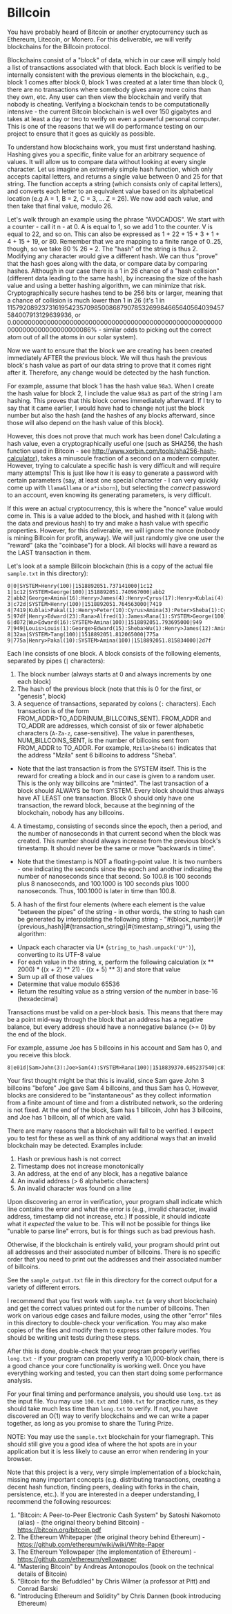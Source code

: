 # Billcoin

You have probably heard of Bitcoin or another cryptocurrency such as Ethereum, Litecoin, or Monero.  For this deliverable, we will verify blockchains for the Billcoin protocol.

Blockchains consist of a "block" of data, which in our case will simply hold a list of transactions associated with that block.  Each block is verified to be internally consistent with the previous elements in the blockchain, e.g., block 1 comes after block 0, block 1 was created at a later time than block 0, there are no transactions where somebody gives away more coins than they own, etc.  Any user can then view the blockchain and verify that nobody is cheating.  Verifying a blockchain tends to be computationally intensive - the current Bitcoin blockchain is well over 150 gigabytes and takes at least a day or two to verify on even a powerful personal computer.  This is one of the reasons that we will do performance testing on our project to ensure that it goes as quickly as possible.

To understand how blockchains work, you must first understand hashing.  Hashing gives you a specific, finite value for an arbitrary sequence of values.  It will allow us to compare data without looking at every single character.  Let us imagine an extremely simple hash function, which only accepts capital letters, and returns a single value between 0 and 25 for that string.  The function accepts a string (which consists only of capital letters), and converts each letter to an equivalent value based on its alphabetical location (e.g A = 1, B = 2, C = 3, ... Z = 26).  We now add each value, and then take that final value, modulo 26.

Let's walk through an example using the phrase "AVOCADOS".  We start with a counter - call it n - at 0.  A is equal to 1, so we add 1 to the counter.  V is equal to 22, and so on.  This can also be expressed as 1 + 22 + 15 + 3 + 1 + 4 + 15 + 19, or 80.  Remember that we are mapping to a finite range of 0..25, though, so we take 80 % 26 = 2.  The "hash" of the string is thus 2.  Modifying any character would give a different hash.  We can thus "prove" that the hash goes along with the data, or compare data by comparing hashes.  Although in our case there is a 1 in 26 chance of a "hash collision" (different data leading to the same hash), by increasing the size of the hash value and using a better hashing algorithm, we can minimize that risk.  Cryptographically secure hashes tend to be 256 bits or larger, meaning that a chance of collision is much lower than 1 in 26 (it's 1 in 115792089237316195423570985008687907853269984665640564039457584007913129639936, or 0.00000000000000000000000000000000000000000000000000000000000000000000000000086% - similar odds to picking out the correct atom out of all the atoms in our solar system).

Now we want to ensure that the block we are creating has been created immediately AFTER the previous block.  We will thus hash the previous block's hash value as part of our data string to prove that it comes right after it.  Therefore, any change would be detected by the hash function.

For example, assume that block 1 has the hash value `98a3`.  When I create the hash value for block 2, I include the value `98a3` as part of the string I am hashing.  This proves that this block comes immediately afterward.  If I try to say that it came earlier, I would have had to change not just the block number but also the hash (and the hashes of any blocks afterward, since those will also depend on the hash value of this block).

However, this does not prove that much work has been done!  Calculating a hash value, even a cryptographically useful one (such as SHA256, the hash function used in Bitcoin - see http://www.xorbin.com/tools/sha256-hash-calculator), takes a minuscule fraction of a second on a modern computer.  However, trying to calculate a specific hash is very difficult and will require many attempts!  This is just like how it is easy to generate a password with certain parameters (say, at least one special character - I can very quickly come up with `llama&llama` or `a*isborn`), but selecting the _correct_ password to an account, even knowing its generating parameters, is very difficult.

If this were an actual cryptocurrency, this is where the "nonce" value would come in.  This is a value added to the block, and hashed with it (along with the data and previous hash) to try and make a hash value with specific properties.  However, for this deliverable, we will ignore the nonce (nobody is mining Billcoin for profit, anyway).  We will just randomly give one user the "reward" (aka the "coinbase") for a block.  All blocks will have a reward as the LAST transaction in them.

Let's look at a sample Billcoin blockchain (this is a copy of the actual file `sample.txt` in this directory):

```
0|0|SYSTEM>Henry(100)|1518892051.737141000|1c12
1|1c12|SYSTEM>George(100)|1518892051.740967000|abb2
2|abb2|George>Amina(16):Henry>James(4):Henry>Cyrus(17):Henry>Kublai(4):George>Rana(1):SYSTEM>Wu(100)|1518892051.753197000|c72d
3|c72d|SYSTEM>Henry(100)|1518892051.764563000|7419
4|7419|Kublai>Pakal(1):Henry>Peter(10):Cyrus>Amina(3):Peter>Sheba(1):Cyrus>Louis(1):Pakal>Kaya(1):Amina>Tang(4):Kaya>Xerxes(1):SYSTEM>Amina(100)|1518892051.768449000|97df
5|97df|Henry>Edward(23):Rana>Alfred(1):James>Rana(1):SYSTEM>George(100)|1518892051.783448000|d072
6|d072|Wu>Edward(16):SYSTEM>Amina(100)|1518892051.793695000|949
7|949|Louis>Louis(1):George>Edward(15):Sheba>Wu(1):Henry>James(12):Amina>Pakal(22):SYSTEM>Kublai(100)|1518892051.799497000|32aa
8|32aa|SYSTEM>Tang(100)|1518892051.812065000|775a
9|775a|Henry>Pakal(10):SYSTEM>Amina(100)|1518892051.815834000|2d7f
```

Each line consists of one block.  A block consists of the following elements, separated by pipes (`|` characters):

1. The block number (always starts at 0 and always increments by one each block)
2. The hash of the previous block (note that this is 0 for the first, or "genesis", block)
3. A sequence of transactions, separated by colons (`:` characters).  Each transaction is of the form FROM_ADDR>TO_ADDR(NUM_BILLCOINS_SENT).  FROM_ADDR and TO_ADDR are addresses, which consist of six or fewer alphabetic characters (`A-Za-z`, case-sensitive).  The value in parentheses, NUM_BILLCOINS_SENT, is the number of billcoins sent from FROM_ADDR to TO_ADDR.  For example, `Mzila>Sheba(6)` indicates that the address "Mzila" sent 6 billcoins to address "Sheba".  
  * Note that the last transaction is from the SYSTEM itself.  This is the reward for creating a block and in our case is given to a random user.  This is the only way billcoins are "minted".  The last transaction of a block should ALWAYS be from SYSTEM.  Every block should thus always have AT LEAST one transaction.  Block 0 should only have one transaction, the reward block, because at the beginning of the blockchain, nobody has any billcoins.
4. A timestamp, consisting of seconds since the epoch, then a period, and the number of nanoseconds in that current second when the block was created.  This number should always increase from the previous block's timestamp.  It should never be the same or move "backwards in time".
  * Note that the timestamp is NOT a floating-point value.  It is two numbers - one indicating the seconds since the epoch and another indicating the number of nanoseconds since that second.  So 100.8 is 100 seconds plus 8 nanoseconds, and 100.1000 is 100 seconds plus 1000 nanoseconds.  Thus, 100.1000 is later in time than 100.8.
5. A hash of the first four elements (where each element is the value "between the pipes" of the string - in other words, the string to hash can be generated by interpolating the following string - "#{block_number}|#{previous_hash}|#{transaction_string}|#{timestamp_string}"), using the algorithm:
  * Unpack each character via U* (`string_to_hash.unpack('U*')`), converting to its UTF-8 value
  * For each value in the string, x, perform the following calculation (x ** 2000) * ((x + 2) ** 21) - ((x + 5) ** 3) and store that value
  * Sum up all of those values
  * Determine that value modulo 65536
  * Return the resulting value as a string version of the number in base-16 (hexadecimal)

Transactions must be valid on a per-block basis.  This means that there may be a point mid-way through the block that an address has a negative balance, but every address should have a nonnegative balance (>= 0) by the end of the block.

For example, assume Joe has 5 billcoins in his account and Sam has 0, and you receive this block.

```
8|e01d|Sam>John(3):Joe>Sam(4):SYSTEM>Rana(100)|1518839370.605237540|c87b
```

Your first thought might be that this is invalid, since Sam gave John 3 billcoins "before" Joe gave Sam 4 billcoins, and thus Sam has 0.  However, blocks are considered to be "instantaneous" as they collect information from a finite amount of time and from a distributed network, so the ordering is not fixed.  At the end of the block, Sam has 1 billcoin, John has 3 billcoins, and Joe has 1 billcoin, all of which are valid.

There are many reasons that a blockchain will fail to be verified.  I expect you to test for these as well as think of any additional ways that an invalid blockchain may be detected.  Examples include:

1. Hash or previous hash is not correct
2. Timestamp does not increase monotonically
3. An address, at the end of any block, has a negative balance
4. An invalid address (> 6 alphabetic characters)
5. An invalid character was found on a line

Upon discovering an error in verification, your program shall indicate which line contains the error and what the error is (e.g., invalid character, invalid address, timestamp did not increase, etc.)  If possible, it should indicate what it _expected_ the value to be.  This will not be possible for things like "unable to parse line" errors, but is for things such as bad previous hash.

Otherwise, if the blockchain is entirely valid, your program should print out all addresses and their associated number of billcoins.  There is no specific order that you need to print out the addresses and their associated number of billcoins.

See the `sample_output.txt` file in this directory for the correct output for a variety of different errors.

I recommend that you first work with `sample.txt` (a very short blockchain) and get the correct values printed out for the number of billcoins.  Then work on various edge cases and failure modes, using the other "error" files in this directory to double-check your verification.  You may also make copies of the files and modify them to express other failure modes.  You should be writing unit tests during these steps.

After this is done, double-check that your program properly verifies `long.txt` - if your program can properly verify a 10,000-block chain, there is a good chance your core functionality is working well.  Once you have everything working and tested, you can then start doing some performance analysis.

For your final timing and performance analysis, you should use `long.txt` as the input file.  You may use `100.txt` and `1000.txt` for practice runs, as they should take much less time than `long.txt` to verify.  If not, you have discovered an O(1) way to verify blockchains and we can write a paper together, as long as you promise to share the Turing Prize.

NOTE: You may use the `sample.txt` blockchain for your flamegraph.  This should still give you a good idea of where the hot spots are in your application but it is less likely to cause an error when rendering in your browser.

Note that this project is a very, very simple implementation of a blockchain, missing many important concepts (e.g. distributing transactions, creating a decent hash function, finding peers, dealing with forks in the chain, persistence, etc.).  If you are interested in a deeper understanding, I recommend the following resources:

1. "Bitcoin: A Peer-to-Peer Electronic Cash System" by Satoshi Nakomoto (alias) - (the original theory behind Bitcoin) - https://bitcoin.org/bitcoin.pdf
2. The Ethereum Whitepaper (the original theory behind Ethereum) - https://github.com/ethereum/wiki/wiki/White-Paper
3. The Ethereum Yellowpaper (the implementation of Ethereum) - https://github.com/ethereum/yellowpaper
4. "Mastering Bitcoin" by Andreas Antonopoulos (book on the technical details of Bitcoin)
5. "Bitcoin for the Befuddled" by Chris Wilmer (a professor at Pitt) and Conrad Barski
6. "Introducing Ethereum and Solidity" by Chris Dannen (book introducing Ethereum)

